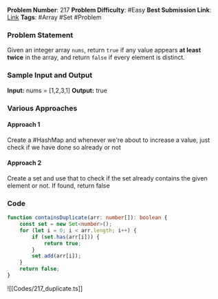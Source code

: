 **Problem Number**: 217
**Problem Difficulty**: #Easy
**Best Submission Link**: [Link](https://leetcode.com/problems/contains-duplicate/submissions/1025511856/)
**Tags**: #Array #Set #Problem 

### Problem Statement

Given an integer array `nums`, return `true` if any value appears **at least twice** in the array, and return `false` if every element is distinct.

### Sample Input and Output

**Input:** nums = [1,2,3,1]
**Output:** true

### Various Approaches

#### Approach 1

Create a #HashMap and whenever we're about to increase a value, just check if we have done so already or not

#### Approach 2

Create a set and use that to check if the set already contains the given element or not. If found, return false

### Code

```typescript
function containsDuplicate(arr: number[]): boolean {
    const set = new Set<number>();
    for (let i = 0; i < arr.length; i++) {
        if (set.has(arr[i])) {
            return true;
        }
        set.add(arr[i]);
    }
    return false;
}
```

![[Codes/217_duplicate.ts]]
